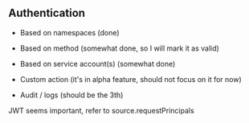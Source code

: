 ## Authentication

- Based on namespaces (done)
  
- Based on method (somewhat done, so I will mark it as valid)

- Based on service account(s) (somewhat done)

- Custom action (it's in alpha feature, should not focus on it for now)

- Audit / logs (should be the 3th)


JWT seems important, refer to source.requestPrincipals